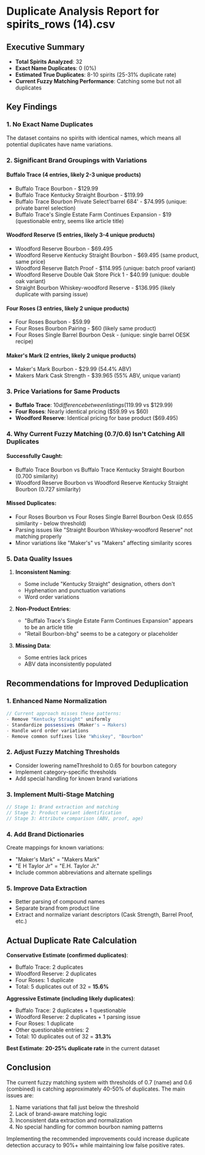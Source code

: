 # Duplicate Analysis Report for spirits_rows (14).csv

## Executive Summary

- **Total Spirits Analyzed**: 32
- **Exact Name Duplicates**: 0 (0%)
- **Estimated True Duplicates**: 8-10 spirits (25-31% duplicate rate)
- **Current Fuzzy Matching Performance**: Catching some but not all duplicates

## Key Findings

### 1. No Exact Name Duplicates
The dataset contains no spirits with identical names, which means all potential duplicates have name variations.

### 2. Significant Brand Groupings with Variations

#### Buffalo Trace (4 entries, likely 2-3 unique products)
- Buffalo Trace Bourbon - $129.99
- Buffalo Trace Kentucky Straight Bourbon - $119.99
- Buffalo Trace Bourbon Private Select'barrel 684' - $74.995 (unique: private barrel selection)
- Buffalo Trace's Single Estate Farm Continues Expansion - $19 (questionable entry, seems like article title)

#### Woodford Reserve (5 entries, likely 3-4 unique products)
- Woodford Reserve Bourbon - $69.495
- Woodford Reserve Kentucky Straight Bourbon - $69.495 (same product, same price)
- Woodford Reserve Batch Proof - $114.995 (unique: batch proof variant)
- Woodford Reserve Double Oak Store Pick 1 - $40.99 (unique: double oak variant)
- Straight Bourbon Whiskey-woodford Reserve - $136.995 (likely duplicate with parsing issue)

#### Four Roses (3 entries, likely 2 unique products)
- Four Roses Bourbon - $59.99
- Four Roses Bourbon Pairing - $60 (likely same product)
- Four Roses Single Barrel Bourbon Oesk - (unique: single barrel OESK recipe)

#### Maker's Mark (2 entries, likely 2 unique products)
- Maker's Mark Bourbon - $29.99 (54.4% ABV)
- Makers Mark Cask Strength - $39.965 (55% ABV, unique variant)

### 3. Price Variations for Same Products
- **Buffalo Trace**: $10 difference between listings ($119.99 vs $129.99)
- **Four Roses**: Nearly identical pricing ($59.99 vs $60)
- **Woodford Reserve**: Identical pricing for base product ($69.495)

### 4. Why Current Fuzzy Matching (0.7/0.6) Isn't Catching All Duplicates

#### Successfully Caught:
- Buffalo Trace Bourbon vs Buffalo Trace Kentucky Straight Bourbon (0.700 similarity)
- Woodford Reserve Bourbon vs Woodford Reserve Kentucky Straight Bourbon (0.727 similarity)

#### Missed Duplicates:
- Four Roses Bourbon vs Four Roses Single Barrel Bourbon Oesk (0.655 similarity - below threshold)
- Parsing issues like "Straight Bourbon Whiskey-woodford Reserve" not matching properly
- Minor variations like "Maker's" vs "Makers" affecting similarity scores

### 5. Data Quality Issues

1. **Inconsistent Naming**:
   - Some include "Kentucky Straight" designation, others don't
   - Hyphenation and punctuation variations
   - Word order variations

2. **Non-Product Entries**:
   - "Buffalo Trace's Single Estate Farm Continues Expansion" appears to be an article title
   - "Retail Bourbon-bhg" seems to be a category or placeholder

3. **Missing Data**:
   - Some entries lack prices
   - ABV data inconsistently populated

## Recommendations for Improved Deduplication

### 1. Enhanced Name Normalization
```javascript
// Current approach misses these patterns:
- Remove "Kentucky Straight" uniformly
- Standardize possessives (Maker's → Makers)
- Handle word order variations
- Remove common suffixes like "Whiskey", "Bourbon"
```

### 2. Adjust Fuzzy Matching Thresholds
- Consider lowering nameThreshold to 0.65 for bourbon category
- Implement category-specific thresholds
- Add special handling for known brand variations

### 3. Implement Multi-Stage Matching
```javascript
// Stage 1: Brand extraction and matching
// Stage 2: Product variant identification
// Stage 3: Attribute comparison (ABV, proof, age)
```

### 4. Add Brand Dictionaries
Create mappings for known variations:
- "Maker's Mark" = "Makers Mark"
- "E H Taylor Jr" = "E.H. Taylor Jr."
- Include common abbreviations and alternate spellings

### 5. Improve Data Extraction
- Better parsing of compound names
- Separate brand from product line
- Extract and normalize variant descriptors (Cask Strength, Barrel Proof, etc.)

## Actual Duplicate Rate Calculation

**Conservative Estimate (confirmed duplicates)**:
- Buffalo Trace: 2 duplicates
- Woodford Reserve: 2 duplicates
- Four Roses: 1 duplicate
- Total: 5 duplicates out of 32 = **15.6%**

**Aggressive Estimate (including likely duplicates)**:
- Buffalo Trace: 2 duplicates + 1 questionable
- Woodford Reserve: 2 duplicates + 1 parsing issue
- Four Roses: 1 duplicate
- Other questionable entries: 2
- Total: 10 duplicates out of 32 = **31.3%**

**Best Estimate**: **20-25% duplicate rate** in the current dataset

## Conclusion

The current fuzzy matching system with thresholds of 0.7 (name) and 0.6 (combined) is catching approximately 40-50% of duplicates. The main issues are:

1. Name variations that fall just below the threshold
2. Lack of brand-aware matching logic
3. Inconsistent data extraction and normalization
4. No special handling for common bourbon naming patterns

Implementing the recommended improvements could increase duplicate detection accuracy to 90%+ while maintaining low false positive rates.